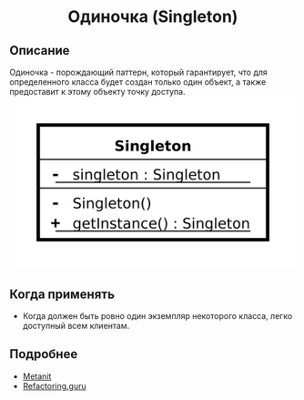 <div align="center"><h1> Одиночка (Singleton) </h1></div>    

## Описание    
Одиночка - порождающий паттерн, который гарантирует, что для определенного класса будет создан только один объект, а также предоставит к этому объекту точку доступа.
![Иллюстрация к проекту](https://github.com/FrostyCreator/Design-pattern/blob/master/Images/singleton.png)

## Когда применять    
- Когда должен быть ровно один экземпляр некоторого класса, легко доступный всем клиентам.
    
## Подробнее
- [Metanit](https://metanit.com/sharp/patterns/2.3.php)
- [Refactoring.guru](https://refactoring.guru/ru/design-patterns/singleton)
